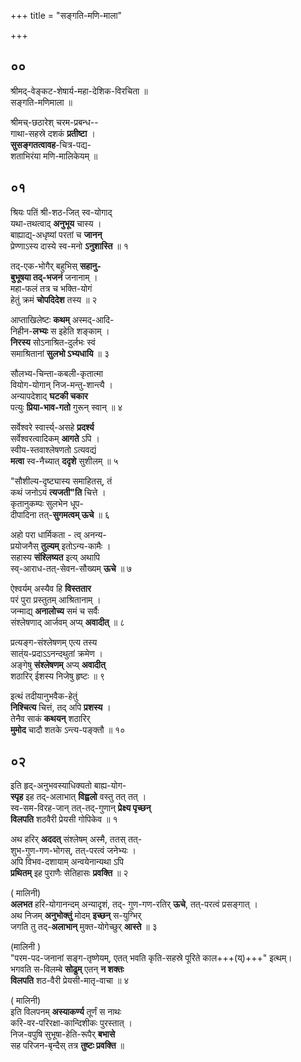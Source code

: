 +++
title = "सङ्गति-मणि-माला"

+++

## ००
श्रीमद्-वेङ्कट-शेषार्य-महा-देशिक-विरचिता ॥  
सङ्गति-मणिमाला ॥

श्रीमच्-छठारेश् चरम-प्रबन्ध--  
गाथा-सहस्रे दशकं **प्रतीष्टा** ।  
**सुसङ्गतत्वावह**-चित्र-पद्य-  
शताभिरंया मणि-मालिकेयम् ॥

## ०१

श्रियः पतिं श्री-शठ-जित् स्व-योगाद्  
यथा-तथत्वाद् **अनुभूय** चास्य ।  
बाह्याद्य्-अधृष्यां परतां च **जानन्**  
प्रेण्णाऽस्य दास्ये स्व-मनो **ऽनुशास्ति** ॥ १

तद्-एक-भोगैर् बहुभिस् **सहानु-**  
**बुभूषया तद्-भजनं** जनानाम् ।  
महा-फलं तत्र च भक्ति-योगं  
हेतुं क्रमं **चोपदिदेश** तस्य ॥ २  

आप्ताखिलेष्टः **कथम्** अस्मद्-आदि-  
निहीन-**लभ्यः** स इहेति शङ्काम् ।  
**निरस्य** सोऽनाश्रित-दुर्लभः स्वं  
समाश्रितानां **सुलभो ऽभ्यधायि** ॥ ३  

सौलभ्य-चिन्ता-कबली-कृतात्मा  
वियोग-योगान् निज-मन्तु-शान्त्यै ।  
अन्यापदेशाद् **घटकी चकार**  
पत्युः **प्रिया-भाव-गतो** गुरून् स्वान् ॥ ४   

सर्वेश्वरे स्वार्त्त्य्-असहे **प्रदर्श्य**  
सर्वेश्वरत्वादिकम् **आगते** ऽपि ।  
स्वीय-स्तवाश्लेषणतो ऽत्यवद्यं  
**मत्वा** स्व-नैच्यात् **ददृशे** सुशीलम् ॥ ५

"सौशील्य-दृष्ट्यास्य समाहितस्, तं  
कथं जनोऽयं **त्यजती"ति** चित्ते ।  
कृतानुकम्पः सुलभेन धूप-  
दीपादिना तत्-**सुगमत्वम् ऊचे** ॥ ६  

अहो परा धार्मिकता - त्व् अनन्य-  
प्रयोजनैस् **तुल्यम्** इतोऽन्य-कामैः ।  
सहास्य **संश्लिष्यत** इत्य् अथापि  
स्व्-आराध-तत्-सेवन-सौख्यम् **ऊचे** ॥ ७

ऐश्वर्यम् अस्यैव हि **विस्ततार**  
परं पुरा प्रस्तुतम् आश्रितानाम् ।  
जन्माद्य् **अनालोच्य** समं च सर्वैः  
संश्लेषणाद् आर्जवम् अप्य् **अवादीत्** ॥ ८

प्रत्यङ्ग-संश्लेषणम् एत्य तस्य  
सात्ंय-प्रदाऽऽनन्दथुतां क्रमेण ।  
अङ्गेषु **संश्लेषणम्** अप्य् **अवादीत्**  
शठारिर् ईशस्य निजेषु हृष्टः ॥ ९

इत्थं तदीयानुभवैक-हेतुं  
**निश्चित्य** चित्तं, तद् अपि **प्रशस्य** ।  
तेनैव साकं **कथयन्** शठारिर्  
**मुमोद** चादौ शतके ऽन्त्य-पङ्क्तौ ॥ १०

## ०२
इति हृद्-अनुभवस्याधिक्यतो बाह्य-योग-   
**स्पृह** इह तद्-अलाभात् **विह्वलो** वस्तु तत् तत् ।  
स्व-सम-विरह-जान् तत्-तद्-गुणान् **प्रेक्ष्य पृच्छन्**   
**विलपति** शठवैरी प्रेयसी गोपिकेव ॥ १

अथ हरिर् **अददत्** संश्लेषम् अस्मै, ततस् तत्-   
शुभ-गुण-गण-भोगस्, तत्-परत्वं जनेभ्यः ।   
अपि विभव-दशायाम् अन्वयेनान्यथा ऽपि   
**प्रथितम्** इह पुराणैः सेतिहासः **प्रवक्ति** ॥ २

( मालिनी)  
**अलभत** हरि-योगानन्दम् अन्यादृशं, तद्-
गुण-गण-रतिर् **ऊचे**, तत्-परत्वं प्रसङ्गात् ।   
अथ निजम् **अनुभोक्तुं** मोदम् **इच्छन्** स-युग्भिर्   
जगति तु तद्-**अलाभान्** मुक्त-योगेच्छुर् **आस्ते** ॥ ३  


(मालिनी )  
"परम-पद-जनानां सङ्ग-तृष्णेयम्, एतत्
भवति कृति-सहस्रे पूरिते काल+++(य्)+++" इत्थम्।   
भगवति स-विलम्बे **सोढुम्** एतन् **न शक्तः**   
**विलपति** शठ-वैरी प्रेयसी-मातृ-वाचा ॥ ४

( मालिनी)  
इति विलपनम् **अस्याकर्ण्य** तूर्णं स नाथः   
करि-वर-परिरक्षा-कान्दिशीकः पुरस्तात् ।   
निज-वपुषि सुभूषा-हेति-रूपैर् **बभासे**   
सह परिजन-बृन्दैस् तत्र **तुष्टः प्रवक्ति** ॥   
